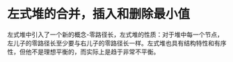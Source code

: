 # 左式堆的合并，插入和删除最小值
左式堆中引入了一个新的概念-零路径长，左式堆的性质：对于堆中每一个节点，左儿子的零路径长至少要与右儿子的零路径长一样。左式堆也具有结构特性和有序性，但他不是理想平衡的，而实际上是趋于非常不平衡。
